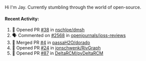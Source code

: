 Hi I'm Jay. Currently stumbling through the world of open-source.


#### Recent Activity:
<!--START_SECTION:activity-->
1. 💪 Opened PR [#38](https://github.com//nschloe/dmsh/pull/38) in [nschloe/dmsh](https://github.com//nschloe/dmsh)
2. 🗣 Commented on [#2568](https://github.com//openjournals/joss-reviews/issues/2568) in [openjournals/joss-reviews](https://github.com//openjournals/joss-reviews)
3. 🎉 Merged PR [#4](https://github.com//passaH2O/dorado/pull/4) in [passaH2O/dorado](https://github.com//passaH2O/dorado)
4. 💪 Opened PR [#24](https://github.com//jonschwenk/RivGraph/pull/24) in [jonschwenk/RivGraph](https://github.com//jonschwenk/RivGraph)
5. 💪 Opened PR [#87](https://github.com//DeltaRCM/pyDeltaRCM/pull/87) in [DeltaRCM/pyDeltaRCM](https://github.com//DeltaRCM/pyDeltaRCM)
<!--END_SECTION:activity-->
